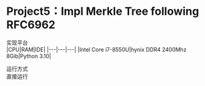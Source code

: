 # Project5：Impl Merkle Tree following RFC6962  

实现平台<br>
|CPU|RAM|IDE|
|---|---|---|
|Intel Core i7-8550U|hynix DDR4 2400Mhz 8Gib|Python 3.10|

运行方式<br>
直接运行
